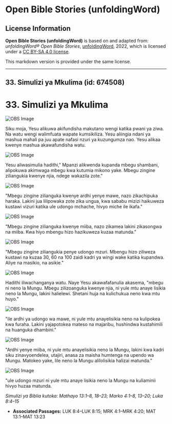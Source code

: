 # Open Bible Stories (unfoldingWord)

## License Information

**Open Bible Stories (unfoldingWord)** is based on and adapted from: _unfoldingWord® Open Bible Stories_, [unfoldingWord](https://unfoldingword.org/utw), 2022, which is licensed under a [CC BY-SA 4.0 license](https://creativecommons.org/licenses/by-sa/4.0/legalcode.en).

This markdown version is provided under the same license.



--------------------------------

## 33. Simulizi ya Mkulima (id: 674508)

33\. Simulizi ya Mkulima
========================

![OBS Image](https://cdn.door43.org/obs/jpg/360px/obs-en-33-01.jpg)

Siku moja, Yesu alikuwa akifundisha makutano wengi katika pwani ya ziwa. Na watu wengi walimfuata wapate kumsikiliza. Yesu aliingia ndani ya mashua mahali pa juu apate nafasi nzuri ya kuzungumza nao. Yesu alikaa kwenye mashua akawafundisha watu.

![OBS Image](https://cdn.door43.org/obs/jpg/360px/obs-en-33-02.jpg)

Yesu aliwasimulia hadithi," Mpanzi alikwenda kupanda mbegu shambani, alipokuwa akimwaga mbegu kwa kutumia mikono yake. Mbegu zingine ziliangukia kwenye njia, ndege wakazila zote."

![OBS Image](https://cdn.door43.org/obs/jpg/360px/obs-en-33-03.jpg)

"Mbegu zingine zilianguka kwenye ardhi yenye mawe, nazo zikachipuka haraka. Lakini jua lilipowaka zote zika ungua, kwa sababu mizizi haikuweza kustawi vizuri katika ule udongo mchache, hivyo miche ile ikafa."

![OBS Image](https://cdn.door43.org/obs/jpg/360px/obs-en-33-04.jpg)

"Mbegu zingine zilianguka kwenye miiba, nazo zikamea lakini zikasongwa na miiba. Kwa hiyo mbengu hizo hazikuweza kuzaa matunda."

![OBS Image](https://cdn.door43.org/obs/jpg/360px/obs-en-33-05.jpg)

"Mbegu zingine ziliangukia penye udongo mzuri. Mbengu hizo ziliweza kustawi na kuzaa 30, 60 na 100 zaidi kadri ya wingi wake katika kupandwa. Aliye na masikio, na asikie."

![OBS Image](https://cdn.door43.org/obs/jpg/360px/obs-en-33-06.jpg)

Hadithi iliwachanganya watu. Naye Yesu akawafafanulia akasema, "mbegu ni neno la Mungu. Mbegu zilizoanguka kwenye njia, ni yule mtu anaye lisikia neno la Mungu, lakini halielewi. Shetani huja na kulichukua neno kwa mtu huyo."

![OBS Image](https://cdn.door43.org/obs/jpg/360px/obs-en-33-07.jpg)

"ile ardhi ya udongo wa mawe, ni yule mtu anayelisikia neno na kulipokea kwa furaha. Lakini yajapotokea mateso na majaribu, hushindwa kustahimili na huanguka dhambini."

![OBS Image](https://cdn.door43.org/obs/jpg/360px/obs-en-33-08.jpg)

"Ardhi yenye miiba, ni yule mtu anayelisikia neno la Mungu, lakini kwa kadri siku zinavyoendelea, utajiri, anasa za maisha humtenga na upendo wa Mungu. Matokeo yake, lile neno la Mungu alilolisikia halizai matunda."

![OBS Image](https://cdn.door43.org/obs/jpg/360px/obs-en-33-09.jpg)

"ule udongo mzuri ni yule mtu anaye lisikia neno la Mungu na kuliaminii hivyo huzaa matunda.

*Simulizi ya Biblia kutoka: Mathayo 13:1–8, 18–23; Marko 4:1–8, 13–20; Luka 8:4–15*

* **Associated Passages:** LUK 8:4–LUK 8:15; MRK 4:1–MRK 4:20; MAT 13:1–MAT 13:23


